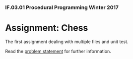 ### IF.03.01 Procedural Programming Winter 2017

# Assignment: Chess

The first assignment dealing with multiple files and unit test.

Read the [problem statement](http://htmlpreview.github.com/?https://github.com/if-03-22-prpr/if.03.22-04_chess/blob/master/assignment/html/index.html) for further information.
